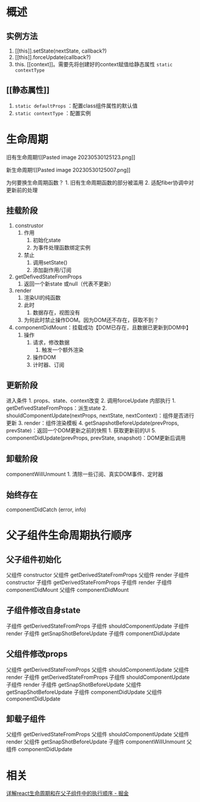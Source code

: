 # 概述
## 实例方法
1.  [[this]].setState(nextState, callback?)
2.  [[this]].forceUpdate(callback?)
3. this. [[context]]。需要先将创建好的context赋值给静态属性 `static contextType` 

## [[静态属性]] 
1. `static defaultProps` ：配置class组件属性的默认值
2. `static contextType` ：配置实例
# 生命周期
旧有生命周期![[Pasted image 20230530125123.png]]

新生命周期![[Pasted image 20230530125007.png]] 

为何要换生命周期函数？
	1. 旧有生命周期函数的部分被滥用
	2. 适配fiber协调中对更新前的处理

## 挂载阶段
1. construstor
	1. 作用
		1. 初始化state
		2. 为事件处理函数绑定实例
	2. 禁止
		1. 调用setState()
		2. 添加副作用/订阅
2. getDefivedStateFromProps
	1. 返回一个新state 或null（代表不更新）
3. render
	1. 渲染UI的纯函数
	2. 此时
		1. 数据存在，视图没有
	3. 为何此时禁止操作DOM。因为DOM还不存在，获取不到？
4. componentDidMount：挂载成功【DOM已存在，且数据已更新到DOM中】
	1. 操作
		1. 请求，修改数据
			1. 触发一个额外渲染
		2. 操作DOM
		3. 计时器、订阅
## 更新阶段
进入条件
	1. props、state、context改变
	2. 调用forceUpdate
内部执行
	1. getDefivedStateFromProps：派生state
	2. shouldComponentUpdate(nextProps, nextState, nextContext)：组件是否进行更新
	3. render：组件渲染模板
	4. getSnapshotBeforeUpdate(prevProps, prevState)：返回一个DOM更新之前的快照
		1. 获取更新前的UI
	5. componentDidUpdate(prevProps, prevState, snapshot)：DOM更新后调用
## 卸载阶段
componentWillUnmount
	1. 清除一些订阅、真实DOM事件、定时器
## 始终存在
componentDidCatch (error, info)
# 父子组件生命周期执行顺序
## 父子组件初始化
父组件 constructor
父组件 getDerivedStateFromProps
父组件 render
子组件 constructor
子组件 getDerivedStateFromProps
子组件 render
子组件 componentDidMount
父组件 componentDidMount

## 子组件修改自身state
子组件 getDerivedStateFromProps
子组件 shouldComponentUpdate
子组件 render
子组件 getSnapShotBeforeUpdate
子组件 componentDidUpdate
## 父组件修改props
父组件 getDerivedStateFromProps
父组件 shouldComponentUpdate
父组件 render
子组件 getDerivedStateFromProps
子组件 shouldComponentUpdate
子组件 render
子组件 getSnapShotBeforeUpdate
父组件 getSnapShotBeforeUpdate
子组件 componentDidUpdate
父组件 componentDidUpdate
## 卸载子组件
父组件 getDerivedStateFromProps
父组件 shouldComponentUpdate
父组件 render
父组件 getSnapShotBeforeUpdate
子组件 componentWillUnmount
父组件 componentDidUpdate
# 相关
[详解react生命周期和在父子组件中的执行顺序 - 掘金](https://juejin.cn/post/7138999568166830088#heading-16) 